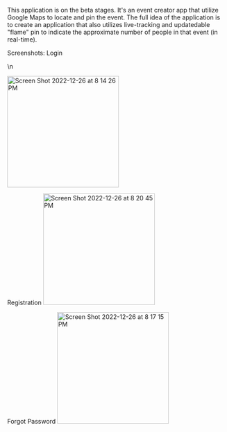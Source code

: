 This application is on the beta stages. It's an event creator app that utilize Google Maps to locate and pin the event.
The full idea of the application is to create an application that also utilizes live-tracking and updatedable "flame" pin to indicate the approximate number of people in that event (in real-time). 


Screenshots:
Login

\n

<img width="257" alt="Screen Shot 2022-12-26 at 8 14 26 PM" src="https://user-images.githubusercontent.com/86800635/209599386-25ae5d79-fb16-498d-bde1-583c422211df.png">

Registration
<img width="257" alt="Screen Shot 2022-12-26 at 8 20 45 PM" src="https://user-images.githubusercontent.com/86800635/209599384-f3009228-319a-4816-ac2a-8d903864b8c4.png">

Forgot Password
<img width="257" alt="Screen Shot 2022-12-26 at 8 17 15 PM" src="https://user-images.githubusercontent.com/86800635/209599385-f7be3dbb-8ddc-41fc-ba00-21ca5e795377.png">
